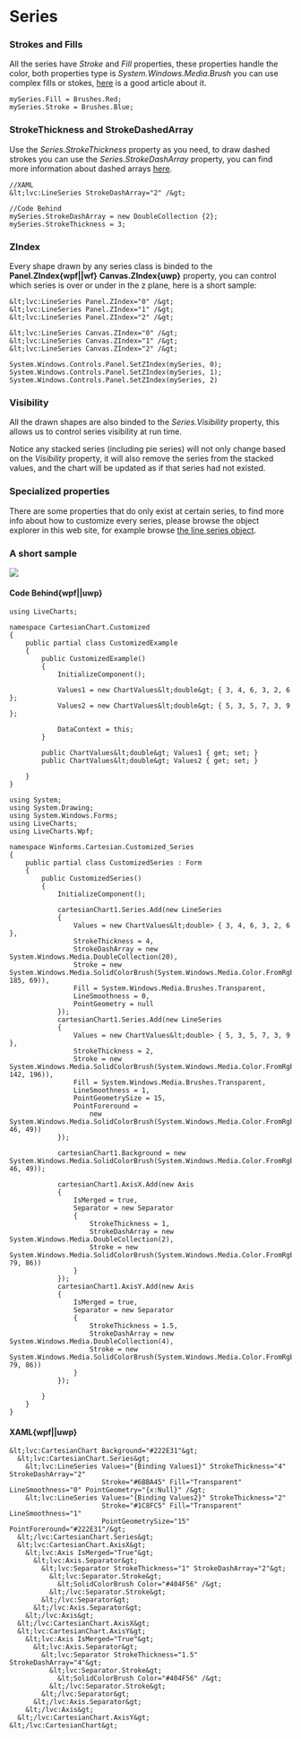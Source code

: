 # Series

### Strokes and Fills

All the series have *Stroke* and *Fill* properties, these properties handle the color, both properties
type is *System.Windows.Media.Brush* you can use complex fills or stokes,
[here](https://msdn.microsoft.com/en-us/library/aa970904%28v=vs.100%29.aspx) is a good article about it.

```
mySeries.Fill = Brushes.Red;
mySeries.Stroke = Brushes.Blue;
```

### StrokeThickness and StrokeDashedArray

Use the *Series.StrokeThickness* property as you need, to draw dashed strokes you can use the
*Series.StrokeDashArray* property, you can find more information about dashed arrays
[here](http://searchwindevelopment.techtarget.com/tip/Understanding-line-stroke-patterns).

```
//XAML
&lt;lvc:LineSeries StrokeDashArray="2" /&gt;

//Code Behind
mySeries.StrokeDashArray = new DoubleCollection {2};
mySeries.StrokeThickness = 3;
```

### ZIndex

Every shape drawn by any series class is binded to the 
**Panel.ZIndex{wpf||wf}**
**Canvas.ZIndex{uwp}**
property, you can control which series is over or under in the z plane, here is a short sample:

```{wpf}
&lt;lvc:LineSeries Panel.ZIndex="0" /&gt;
&lt;lvc:LineSeries Panel.ZIndex="1" /&gt;
&lt;lvc:LineSeries Panel.ZIndex="2" /&gt;
```

```{uwp}
&lt;lvc:LineSeries Canvas.ZIndex="0" /&gt;
&lt;lvc:LineSeries Canvas.ZIndex="1" /&gt;
&lt;lvc:LineSeries Canvas.ZIndex="2" /&gt;
```

```{wf}
System.Windows.Controls.Panel.SetZIndex(mySeries, 0);
System.Windows.Controls.Panel.SetZIndex(mySeries, 1);
System.Windows.Controls.Panel.SetZIndex(mySeries, 2)
```

### Visibility

All the drawn shapes are also binded to the *Series.Visibility* property, this allows us to control
series visibility at run time.

Notice any stacked series (including pie series) will not only change based on the *Visibility* property,
it will also remove the series from the stacked values, and the chart will be updated as if that series 
had not existed.

### Specialized properties

There are some properties that do only exist at certain series, to find more info about how to customize
every series, please browse the object explorer in this web site, for example browse 
[the line series object](/App/documentation/beta/{{sms.platform}}/LiveCharts-Wpf-LineSeries).


### A short sample

![](https://raw.githubusercontent.com/Live-Charts/WebSiteDocs/master/v1/Resources/custom-line.jpg)

#### Code Behind{wpf||uwp}

```{wpf||uwp}
using LiveCharts;

namespace CartesianChart.Customized
{
    public partial class CustomizedExample 
    {
        public CustomizedExample()
        {
            InitializeComponent();

            Values1 = new ChartValues&lt;double&gt; { 3, 4, 6, 3, 2, 6 };
            Values2 = new ChartValues&lt;double&gt; { 5, 3, 5, 7, 3, 9 };

            DataContext = this;
        }

        public ChartValues&lt;double&gt; Values1 { get; set; }
        public ChartValues&lt;double&gt; Values2 { get; set; }

    }
}
```

```{wf}
using System;
using System.Drawing;
using System.Windows.Forms;
using LiveCharts;
using LiveCharts.Wpf;

namespace Winforms.Cartesian.Customized_Series
{
    public partial class CustomizedSeries : Form
    {
        public CustomizedSeries()
        {
            InitializeComponent();

            cartesianChart1.Series.Add(new LineSeries
            {
                Values = new ChartValues&lt;double> { 3, 4, 6, 3, 2, 6 },
                StrokeThickness = 4,
                StrokeDashArray = new System.Windows.Media.DoubleCollection(20),
                Stroke = new System.Windows.Media.SolidColorBrush(System.Windows.Media.Color.FromRgb(107, 185, 69)),
                Fill = System.Windows.Media.Brushes.Transparent,
                LineSmoothness = 0,
                PointGeometry = null
            });
            cartesianChart1.Series.Add(new LineSeries
            {
                Values = new ChartValues&lt;double> { 5, 3, 5, 7, 3, 9 },
                StrokeThickness = 2,
                Stroke = new System.Windows.Media.SolidColorBrush(System.Windows.Media.Color.FromRgb(28, 142, 196)),
                Fill = System.Windows.Media.Brushes.Transparent,
                LineSmoothness = 1,
                PointGeometrySize = 15,
                PointForeround =
                    new System.Windows.Media.SolidColorBrush(System.Windows.Media.Color.FromRgb(34, 46, 49))
            });

            cartesianChart1.Background = new System.Windows.Media.SolidColorBrush(System.Windows.Media.Color.FromRgb(34, 46, 49));

            cartesianChart1.AxisX.Add(new Axis
            {
                IsMerged = true,
                Separator = new Separator
                {
                    StrokeThickness = 1,
                    StrokeDashArray = new System.Windows.Media.DoubleCollection(2),
                    Stroke = new System.Windows.Media.SolidColorBrush(System.Windows.Media.Color.FromRgb(64, 79, 86))
                }
            });
            cartesianChart1.AxisY.Add(new Axis
            {
                IsMerged = true,
                Separator = new Separator
                {
                    StrokeThickness = 1.5,
                    StrokeDashArray = new System.Windows.Media.DoubleCollection(4),
                    Stroke = new System.Windows.Media.SolidColorBrush(System.Windows.Media.Color.FromRgb(64, 79, 86))
                }
            });

        }
    }
}
```

#### XAML{wpf||uwp}

```{wpf||uwp}
&lt;lvc:CartesianChart Background="#222E31"&gt;
  &lt;lvc:CartesianChart.Series&gt;
    &lt;lvc:LineSeries Values="{Binding Values1}" StrokeThickness="4" StrokeDashArray="2" 
                       Stroke="#6BBA45" Fill="Transparent" LineSmoothness="0" PointGeometry="{x:Null}" /&gt;
    &lt;lvc:LineSeries Values="{Binding Values2}" StrokeThickness="2" 
                       Stroke="#1C8FC5" Fill="Transparent" LineSmoothness="1" 
                       PointGeometrySize="15" PointForeround="#222E31"/&gt;
  &lt;/lvc:CartesianChart.Series&gt;
  &lt;lvc:CartesianChart.AxisX&gt;
    &lt;lvc:Axis IsMerged="True"&gt;
      &lt;lvc:Axis.Separator&gt;
        &lt;lvc:Separator StrokeThickness="1" StrokeDashArray="2"&gt;
          &lt;lvc:Separator.Stroke&gt;
            &lt;SolidColorBrush Color="#404F56" /&gt;
          &lt;/lvc:Separator.Stroke&gt;
        &lt;/lvc:Separator&gt;
      &lt;/lvc:Axis.Separator&gt;
    &lt;/lvc:Axis&gt;
  &lt;/lvc:CartesianChart.AxisX&gt;
  &lt;lvc:CartesianChart.AxisY&gt;
    &lt;lvc:Axis IsMerged="True"&gt;
      &lt;lvc:Axis.Separator&gt;
        &lt;lvc:Separator StrokeThickness="1.5" StrokeDashArray="4"&gt;
          &lt;lvc:Separator.Stroke&gt;
            &lt;SolidColorBrush Color="#404F56" /&gt;
          &lt;/lvc:Separator.Stroke&gt;
        &lt;/lvc:Separator&gt;
      &lt;/lvc:Axis.Separator&gt;
    &lt;/lvc:Axis&gt;
  &lt;/lvc:CartesianChart.AxisY&gt;
&lt;/lvc:CartesianChart&gt;
```